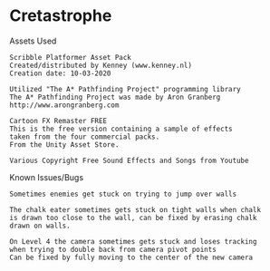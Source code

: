 
# Cretastrophe

Assets Used

    Scribble Platformer Asset Pack
    Created/distributed by Kenney (www.kenney.nl)
    Creation date: 10-03-2020

    Utilized "The A* Pathfinding Project" programming library
    The A* Pathfinding Project was made by Aron Granberg
    http://www.arongranberg.com

    Cartoon FX Remaster FREE
    This is the free version containing a sample of effects
    taken from the four commercial packs. 
    From the Unity Asset Store.

    Various Copyright Free Sound Effects and Songs from Youtube
    
    
Known Issues/Bugs

    Sometimes enemies get stuck on trying to jump over walls

    The chalk eater sometimes gets stuck on tight walls when chalk
    is drawn too close to the wall, can be fixed by erasing chalk
    drawn on walls.

    On Level 4 the camera sometimes gets stuck and loses tracking
    when trying to double back from camera pivot points
    Can be fixed by fully moving to the center of the new camera
